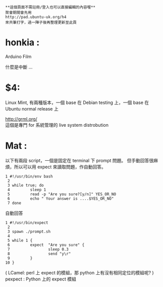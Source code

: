 



    **這個頁面不需註冊/登入也可以直接編輯的內容喔**
    聚會期間會先用 
    http://pad.ubuntu-uk.org/h4 
    來共筆打字，過一陣子後再整理更新至此頁



# honkia :


Arduino Film

什麼是中斷 ...

# $4:

Linux Mint, 有兩種版本，一個 base 在 Debian testing 上，一個 base 在 Ubuntu normal release 上

<http://grml.org/>  
這個是專門 for 系統管理的 live system distrobution



# Mat :


以下有兩段 script，一個是固定在 terminal 下 prompt 問題。
但手動回答很麻煩，所以可以用 expect 來讀取問題，作自動回答。

    1 #!/usr/bin/env bash
     2 
     3 while true; do
     4         sleep 1
     5         read -p "Are you sure?[y/n]" YES_OR_NO
     6         echo " Your answer is ....$YES_OR_NO"
     7 done


自動回答

    1 #!/usr/bin/expect
     2 
     3 spawn ./prompt.sh
     4 
     5 while 1 {
     6         expect  "Are you sure" { 
     7                 sleep 0.3
     8                 send "y\r" 
     9         } 
    10 }


( LCamel: perl 上 expect 的模組，那 python 上有沒有相同定位的模組呢? )
pexpect : Python 上的 expect 模組